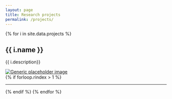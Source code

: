 ```yaml
---
layout: page
title: Research projects
permalink: /projects/
---
```


{% for i in site.data.projects %}
  <div class="row featurette">
    <div class="col-md-7">
      <h2 class="featurette-heading">{{ i.name }}<span class="text-muted"></span></h2>
      <p class="lead">{{ i.description}}</p>
    </div>
    <div class="col-md-5">
      <a href="{{ i.webpage }}"><img class="featurette-image img-responsive" src="{{ "/img/projects/" | append: i.image | prepend: site.baseurl }}" alt="Generic placeholder image"></a>
    </div>
  </div>
  {% if forloop.rindex > 1 %}
  <hr class="featurette-divider">
  {% endif %}
{% endfor %}

